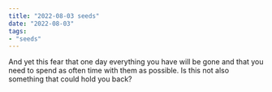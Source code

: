 ```yaml
---
title: "2022-08-03 seeds"
date: "2022-08-03"
tags:
- "seeds"
---
```


And yet this fear that one day everything you have will be gone and that you need to spend as often time with them as possible. Is this not also something that could hold you back?